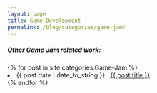 ```yaml
---
layout: page
title: Game Development
permalink: /blog/categories/game-jam/
---
```


<h5> Other Game Jam related work: </h5>

<div class="card">
	{% for post in site.categories.Game-Jam %}
		<li class="category-posts"><span>{{ post.date | date_to_string }}</span> &nbsp; <a href="{{ post.url }}">{{ post.title }}</a></li>
	{% endfor %}
</div>

